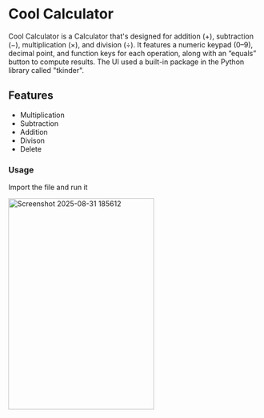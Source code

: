 # Cool Calculator

Cool Calculator is a Calculator that's designed for addition (+), subtraction (−), multiplication (×), and division (÷). It features a numeric keypad (0–9), decimal point, and function keys for each operation, along with an “equals” button to compute results. The UI used a built-in package in the Python library called "tkinder".

## Features

- Multiplication 
- Subtraction
- Addition
- Divison
- Delete

### Usage

Import the file and run it

<img width="291" height="421" alt="Screenshot 2025-08-31 185612" src="https://github.com/user-attachments/assets/b4b7813c-d7c1-4ed6-8157-d128db8b21b1" />
